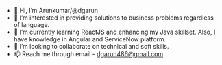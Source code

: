 - 👋 Hi, I’m Arunkumar/@dgarun
- 👀 I’m interested in providing solutions to business problems regardless of language.
- 🌱 I’m currently learning ReactJS and enhancing my Java skillset. Also, I have knowledge in Angular and ServiceNow platform.
- 💞️ I’m looking to collaborate on technical and soft skills.
- 📫 Reach me through email - dgarun486@gmail.com

<!---
dgarun/dgarun is a ✨ special ✨ repository because its `README.md` (this file) appears on your GitHub profile.
You can click the Preview link to take a look at your changes.
--->
